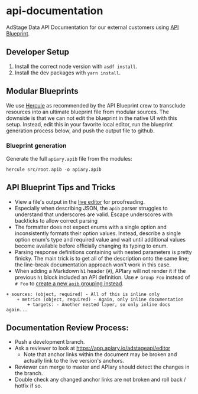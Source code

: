 # api-documentation
AdStage Data API Documentation for our external customers using [API Blueprint](https://apiblueprint.org/).

## Developer Setup
1. Install the correct node version with `asdf install`.
1. Install the dev packages with `yarn install`.

## Modular Blueprints
We use [Hercule](https://github.com/jamesramsay/hercule/) as recommended by the API Blueprint crew to transclude resources into an ultimate blueprint file from modular sources. The downside is that we can not edit the blueprint in the native UI with this setup. Instead, edit this in your favorite local editor, run the blueprint generation process below, and push the output file to github.

### Blueprint generation
Generate the full `apiary.apib` file from the modules:
```
hercule src/root.apib -o apiary.apib
```

## API Blueprint Tips and Tricks
- View a file's output in the [live editor](https://app.apiary.io/adstageapi/editor) for proofreading.
- Especially when describing JSON, the `apib` parser struggles to understand that underscores are valid. Escape underscores with backticks to allow correct parsing
- The formatter does not expect enums with a single option and inconsistently formats their option values. Instead, describe a single option enum's type and required value and wait until additional values become available before officially changing its typing to enum.
- Parsing response definitions containing with nested parameters is pretty finicky. The main trick is to get all of the description onto the same line; the line-break documentation approach won't work in this case.
- When adding a Markdown `h1` header (`#`), APIary will not render it if the previous `h1` block included an API definition. Use `# Group Foo` instead of `# Foo` to [create a new `apib` grouping instead](https://help.apiary.io/api_101/api_blueprint_tutorial/#resource-groups).

```
+ sources: (object, required) - All of this is inline only
    + metrics (object, required) - Again, only inline documentation
        + targets: - Another nested layer, so only inline docs again...
```

## Documentation Review Process:
- Push a development branch.
- Ask a reviewer to look at https://app.apiary.io/adstageapi/editor
  - Note that anchor links within the document may be broken and actually link to the live version's anchors.
- Reviewer can merge to master and APIary should detect the changes in the branch.
- Double check any changed anchor links are not broken and roll back / hotfix if so.
